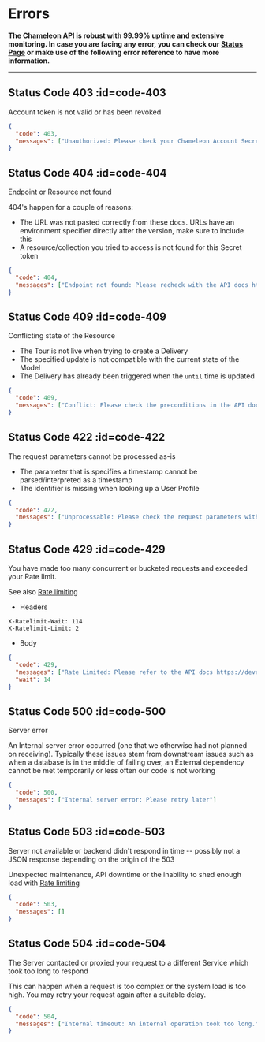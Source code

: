 # Errors

**The Chameleon API is robust with 99.99% uptime and extensive monitoring. In case you are facing any error, you can check our [Status Page](https://status.trychameleon.com) or make use of the following error reference to have more information.**

---

## Status Code 403 :id=code-403
Account token is not valid or has been revoked

```json
{
  "code": 403,
  "messages": ["Unauthorized: Please check your Chameleon Account Secret"]
}
```

## Status Code 404 :id=code-404

Endpoint or Resource not found

404's happen for a couple of reasons:

 - The URL was not pasted correctly from these docs. URLs have an environment specifier directly after the version, make sure to include this
 - A resource/collection you tried to access is not found for this Secret token

```json
{
  "code": 404,
  "messages": ["Endpoint not found: Please recheck with the API docs https://developers.trychameleon.com"]
}
```

## Status Code 409 :id=code-409

Conflicting state of the Resource

 - The Tour is not live when trying to create a Delivery
 - The specified update is not compatible with the current state of the Model
 - The Delivery has already been triggered when the `until` time is updated

```json
{
  "code": 409,
  "messages": ["Conflict: Please check the preconditions in the API docs https://developers.trychameleon.com"]
}
```

## Status Code 422 :id=code-422

The request parameters cannot be processed as-is

 - The parameter that is specifies a timestamp cannot be parsed/interpreted as a timestamp
 - The identifier is missing when looking up a User Profile

```json
{
  "code": 422,
  "messages": ["Unprocessable: Please check the request parameters with the API docs https://developers.trychameleon.com"]
}
```

## Status Code 429 :id=code-429

You have made too many concurrent or bucketed requests and exceeded your Rate limit.

See also [Rate limiting](concepts/rate-limiting.md)

- Headers

```
X-Ratelimit-Wait: 114
X-Ratelimit-Limit: 2
```

- Body

```json
{
  "code": 429,
  "messages": ["Rate Limited: Please refer to the API docs https://developers.trychameleon.com/#/concepts/rate-limiting for more information"],
  "wait": 14
}
```

## Status Code 500 :id=code-500

Server error

An Internal server error occurred (one that we otherwise had not planned on receiving). Typically these issues stem from downstream issues such as when a database is in the middle of failing over, an External dependency cannot be met temporarily or less often our code is not working

```json
{
  "code": 500,
  "messages": ["Internal server error: Please retry later"]
}
```

## Status Code 503 :id=code-503

Server not available or backend didn't respond in time -- possibly not a JSON response depending on the origin of the 503

Unexpected maintenance, API downtime or the inability to shed enough load with [Rate limiting](rate-limiting.md)

```json
{
  "code": 503,
  "messages": []
}
```

## Status Code 504 :id=code-504

The Server contacted or proxied your request to a different Service which took too long to respond

This can happen when a request is too complex or the system load is too high. You may retry your request again after a suitable delay.

```json
{
  "code": 504,
  "messages": ["Internal timeout: An internal operation took too long."]
}
```
